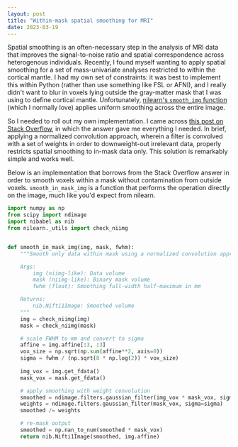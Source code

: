 ```yaml
---
layout: post
title: "Within-mask spatial smoothing for MRI"
date: 2023-03-19
---
```


Spatial smoothing is an often-necessary step in the analysis of MRI data that improves the signal-to-noise ratio and spatial correspondence across heterogenous individuals. Recently, I found myself wanting to apply spatial smoothing for a set of mass-univariate analyses restricted to within the cortical mantle. I had my own set of constraints: it was best to implement this within Python (rather than use something like FSL or AFNI), and I really didn't want to blur in voxels lying outside the gray-matter mask that I was using to define cortical mantle. Unfortunately, [nilearn's `smooth_img` function](https://nilearn.github.io/dev/modules/generated/nilearn.image.smooth_img.html) (which I normally love) applies uniform smoothing across the entire image.

So I needed to roll out my own implementation. I came across [this post on Stack Overflow](https://stackoverflow.com/questions/59685140/python-perform-blur-only-within-a-mask-of-image), in which the answer gave me everything I needed. In brief, applying a normalized convolution approach, wherein a filter is convolved with a set of weights in order to downweight-out irrelevant data, properly restricts spatial smoothing to in-mask data only. This solution is remarkably simple and works well. 

Below is an implementation that borrows from the Stack Overflow answer in order to smooth voxels within a mask without contamination from outside voxels. `smooth_in_mask_img` is a function that performs the operation directly on the image, much like you'd expect from nilearn.  

```python
import numpy as np
from scipy import ndimage
import nibabel as nib
from nilearn._utils import check_niimg


def smooth_in_mask_img(img, mask, fwhm):
    """Smooth only data within mask using a normalized convolution approach

    Args:
        img (niimg-like): Data volume
        mask (niimg-like): Binary mask volume
        fwhm (float): Smoothing full-width half-maximum in mm

    Returns:
        nib.Nifti1Image: Smoothed volume
    """
    img = check_niimg(img)
    mask = check_niimg(mask)

    # scale FWHM to mm and convert to sigma
    affine = img.affine[:3, :3]
    vox_size = np.sqrt(np.sum(affine**2, axis=0))
    sigma = fwhm / (np.sqrt(8 * np.log(2)) * vox_size)
    
    img_vox = img.get_fdata()
    mask_vox = mask.get_fdata()

    # apply smoothing with weight convolution
    smoothed = ndimage.filters.gaussian_filter(img_vox * mask_vox, sigma=sigma)
    weights = ndimage.filters.gaussian_filter(mask_vox, sigma=sigma)
    smoothed /= weights

    # re-mask output
    smoothed = np.nan_to_num(smoothed * mask_vox)
    return nib.Nifti1Image(smoothed, img.affine)
```